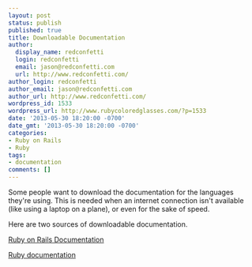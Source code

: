 ```yaml
---
layout: post
status: publish
published: true
title: Downloadable Documentation
author:
  display_name: redconfetti
  login: redconfetti
  email: jason@redconfetti.com
  url: http://www.redconfetti.com/
author_login: redconfetti
author_email: jason@redconfetti.com
author_url: http://www.redconfetti.com/
wordpress_id: 1533
wordpress_url: http://www.rubycoloredglasses.com/?p=1533
date: '2013-05-30 18:20:00 -0700'
date_gmt: '2013-05-30 18:20:00 -0700'
categories:
- Ruby on Rails
- Ruby
tags:
- documentation
comments: []
---
```

<p>Some people want to download the documentation for the languages they're using. This is needed when an internet connection isn't available (like using a laptop on a plane), or even for the sake of speed.</p>
<p>Here are two sources of downloadable documentation.</p>
<p><a href="http://railsapi.com/" target="_blank">Ruby on Rails Documentation</a></p>
<p><a href="http://www.ruby-doc.org/downloads/" target="_blank">Ruby documentation</a></p>
<p> </p>
